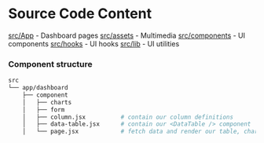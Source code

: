 # Source Code Content
[src/App](https://github.com/Gonzaa21/KeyHoleFront/tree/main/src/app/dashboard) - Dashboard pages
[src/assets](https://github.com/Gonzaa21/KeyHoleFront/tree/main/src/assets) - Multimedia
[src/components](https://github.com/Gonzaa21/KeyHoleFront/tree/main/src/components) - UI components
[src/hooks](https://github.com/Gonzaa21/KeyHoleFront/tree/main/src/hooks) - UI hooks
[src/lib](https://github.com/Gonzaa21/KeyHoleFront/tree/main/src/lib) - UI utilities

### Component structure
```sh
src
└── app/dashboard
    ├── component
    │   ├── charts
    │   ├── form
    │   ├── column.jsx          # contain our column definitions
    │   ├── data-table.jsx      # contain our <DataTable /> component
    │   └── page.jsx            # fetch data and render our table, charts, and form
```